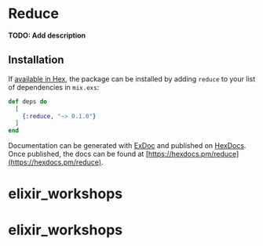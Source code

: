 # Reduce

**TODO: Add description**

## Installation

If [available in Hex](https://hex.pm/docs/publish), the package can be installed
by adding `reduce` to your list of dependencies in `mix.exs`:

```elixir
def deps do
  [
    {:reduce, "~> 0.1.0"}
  ]
end
```

Documentation can be generated with [ExDoc](https://github.com/elixir-lang/ex_doc)
and published on [HexDocs](https://hexdocs.pm). Once published, the docs can
be found at [https://hexdocs.pm/reduce](https://hexdocs.pm/reduce).

# elixir_workshops
# elixir_workshops
